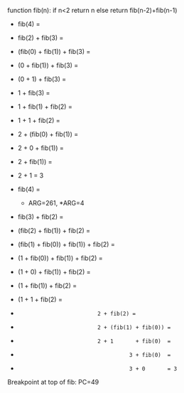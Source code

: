 function fib(n):
if n<2 return n else return fib(n-2)+fib(n-1)

- fib(4) =
- fib(2)             + fib(3) =
- (fib(0) + fib(1))  + fib(3) =
- (0 + fib(1))  + fib(3) =
- (0 + 1)       + fib(3) =
- 1 + fib(3) =
- 1 + fib(1) + fib(2) =
- 1 + 1 + fib(2) =
- 2 + (fib(0) + fib(1)) =
- 2 + 0 + fib(1)) =
- 2 + fib(1)) =
- 2 + 1 = 3


- fib(4) =
    - ARG=261, *ARG=4
- fib(3)                         + fib(2) =
- (fib(2)              + fib(1)) + fib(2) =
- (fib(1) + fib(0))    + fib(1)) + fib(2) =
- (1 + fib(0))    + fib(1)) + fib(2) =
- (1 + 0)              + fib(1)) + fib(2) =
- (1 + fib(1)) + fib(2) =
- (1 + 1 + fib(2) =
-                              2 + fib(2) =
-                              2 + (fib(1) + fib(0)) =
-                              2 + 1       + fib(0)  =
-                                        3 + fib(0)  =
-                                        3 + 0       = 3

Breakpoint at top of fib: PC=49